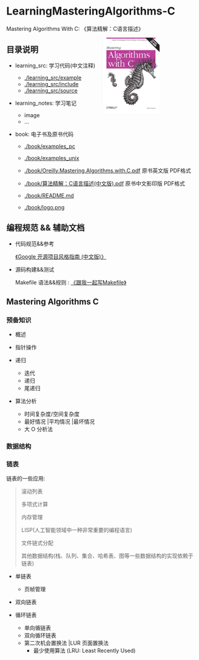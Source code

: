 
# LearningMasteringAlgorithms-C
Mastering Algorithms With C: 《算法精解：C语言描述》

<img src="./book/logo.png" 
    alt="Mastering Algorithms C book logo"
    title="Mastering Algorithms C"
    style="padding-right:100px;" align="right" width="30%" high="" />


## 目录说明

- learning_src: 学习代码(中文注释)

    - [./learning_src/example](./learning_src/example)
    - [./learning_src/include](./learning_src/include)
    - [./learning_src/source](./learning_src/source)

- learning_notes: 学习笔记

    - image
    - ...

- book: 电子书及原书代码

    - [./book/examples_pc](./book/examples_pc)
    - [./book/examples_unix](./book/examples_unix)

    - [./book/Oreilly.Mastering.Algorithms.with.C.pdf](./book/Oreilly.Mastering.Algorithms.with.C.pdf)
        原书英文版 PDF格式

    - [./book/算法精解：C语言描述(中文版).pdf](./book/算法精解：C语言描述(中文版).pdf)
        原书中文影印版 PDF格式

    - [./book/README.md](./book/README.md)
    - [./book/logo.png](./book/logo.png)

## 编程规范 && 辅助文档

- 代码规范&&参考

    [《Google 开源项目风格指南 (中文版)》](https://zh-google-styleguide.readthedocs.io/en/latest/)


- 源码构建&&测试

    Makefile 语法&&规则 : [《跟我一起写Makefile》](https://seisman.github.io/how-to-write-makefile/index.html)

## Mastering Algorithms C

### 预备知识

- 概述

- 指针操作

- 递归
    - 迭代
    - 递归
    - 尾递归

- 算法分析
    - 时间复杂度/空间复杂度
    - 最好情况 |平均情况 |最坏情况
    - 大 O 分析法

### 数据结构

### 链表

链表的一些应用:

> 滚动列表
>
> 多项式计算
>
> 内存管理
>
> LISP(人工智能领域中一种非常重要的编程语言)
>
> 文件链式分配
>
> 其他数据结构(栈、队列、集合、哈希表、图等一些数据结构的实现依赖于链表)
>

- 单链表
    - 页帧管理
    
- 双向链表

- 循环链表
    - 单向循链表
    - 双向循环链表
    - 第二次机会置换法 |LUR 页面置换法
        - 最少使用算法 (LRU: Least Recently Used)

